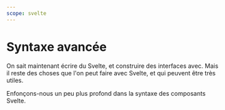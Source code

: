 ```yaml
---
scope: svelte
---
```


# Syntaxe avancée

On sait maintenant écrire du Svelte, et construire des interfaces avec. Mais il reste des choses que
l'on peut faire avec Svelte, et qui peuvent être très utiles.

Enfonçons-nous un peu plus profond dans la syntaxe des composants Svelte.
